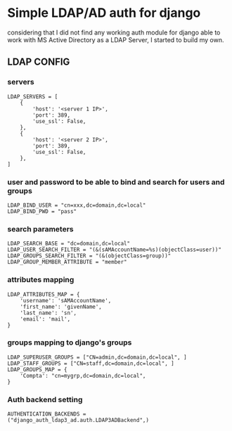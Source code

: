 # Simple LDAP/AD auth for django

considering that I did not find any working auth module for django able to work with MS Active Directory as a LDAP Server,
I started to build my own.

## LDAP CONFIG
### servers

    LDAP_SERVERS = [
        {
            'host': '<server 1 IP>',
            'port': 389,
            'use_ssl': False,
        },
        {
            'host': '<server 2 IP>',
            'port': 389,
            'use_ssl': False,
        },
    ]

### user and password to be able to bind and search for users and groups

    LDAP_BIND_USER = "cn=xxx,dc=domain,dc=local"
    LDAP_BIND_PWD = "pass"

### search parameters

    LDAP_SEARCH_BASE = "dc=domain,dc=local"
    LDAP_USER_SEARCH_FILTER = "(&(sAMAccountName=%s)(objectClass=user))"
    LDAP_GROUPS_SEARCH_FILTER = "(&(objectClass=group))"
    LDAP_GROUP_MEMBER_ATTRIBUTE = "member"

### attributes mapping

    LDAP_ATTRIBUTES_MAP = {
        'username': 'sAMAccountName',
        'first_name': 'givenName',
        'last_name': 'sn',
        'email': 'mail',
    }

### groups mapping to django's groups

    LDAP_SUPERUSER_GROUPS = ["CN=admin,dc=domain,dc=local", ]
    LDAP_STAFF_GROUPS = ["CN=staff,dc=domain,dc=local", ]
    LDAP_GROUPS_MAP = {
        'Compta': "cn=mygrp,dc=domain,dc=local",
    }

### Auth backend setting

    AUTHENTICATION_BACKENDS = ("django_auth_ldap3_ad.auth.LDAP3ADBackend",)
